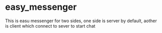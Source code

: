 # easy_messenger
This is easu messenger for two sides, one side is server by default, aother is client which connect to sever to start chat
